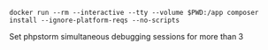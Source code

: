 ```shell script
docker run --rm --interactive --tty --volume $PWD:/app composer install --ignore-platform-reqs --no-scripts
```

Set phpstorm simultaneous debugging sessions for more than 3
